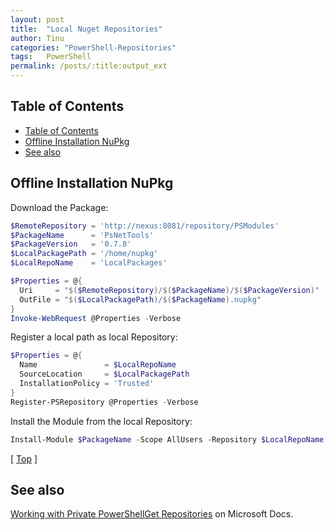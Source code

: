 ```yaml
---
layout: post
title:  "Local Nuget Repositories"
author: Tinu
categories: "PowerShell-Repositories"
tags:   PowerShell
permalink: /posts/:title:output_ext
---
```


## Table of Contents

<!-- TOC -->

- [Table of Contents](#table-of-contents)
- [Offline Installation NuPkg](#offline-installation-nupkg)
- [See also](#see-also)

<!-- /TOC -->

## Offline Installation NuPkg

Download the Package:

````powershell
$RemoteRepository = 'http://nexus:8081/repository/PSModules'
$PackageName      = 'PsNetTools'
$PackageVersion   = '0.7.8'
$LocalPackagePath = '/home/nupkg'
$LocalRepoName    = 'LocalPackages'

$Properties = @{
  Uri     = "$($RemoteRepository)/$($PackageName)/$($PackageVersion)"
  OutFile = "$($LocalPackagePath)/$($PackageName).nupkg"
}
Invoke-WebRequest @Properties -Verbose
````

Register a local path as local Repository:

````powershell
$Properties = @{
  Name               = $LocalRepoName
  SourceLocation     = $LocalPackagePath
  InstallationPolicy = 'Trusted'
}
Register-PSRepository @Properties -Verbose
````

Install the Module from the local Repository:

````powershell
Install-Module $PackageName -Scope AllUsers -Repository $LocalRepoName -Force
````

[ [Top](#table-of-contents) ] 

## See also

[Working with Private PowerShellGet Repositories](https://docs.microsoft.com/en-us/powershell/scripting/gallery/how-to/working-with-local-psrepositories?view=powershell-7.1) on Microsoft Docs.
